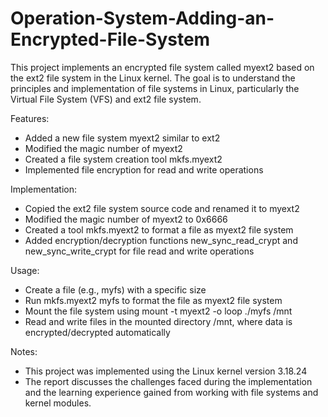 # Operation-System-Adding-an-Encrypted-File-System

This project implements an encrypted file system called myext2 based on the ext2 file system in the Linux kernel. The goal is to understand the principles and implementation of file systems in Linux, particularly the Virtual File System (VFS) and ext2 file system.

Features:
- Added a new file system myext2 similar to ext2
- Modified the magic number of myext2
- Created a file system creation tool mkfs.myext2
- Implemented file encryption for read and write operations

Implementation:
- Copied the ext2 file system source code and renamed it to myext2
- Modified the magic number of myext2 to 0x6666
- Created a tool mkfs.myext2 to format a file as myext2 file system
- Added encryption/decryption functions new_sync_read_crypt and new_sync_write_crypt for file read and write operations

Usage:
- Create a file (e.g., myfs) with a specific size
- Run mkfs.myext2 myfs to format the file as myext2 file system
- Mount the file system using mount -t myext2 -o loop ./myfs /mnt
- Read and write files in the mounted directory /mnt, where data is encrypted/decrypted automatically

Notes:
- This project was implemented using the Linux kernel version 3.18.24
- The report discusses the challenges faced during the implementation and the learning experience gained from working with file systems and kernel modules.
